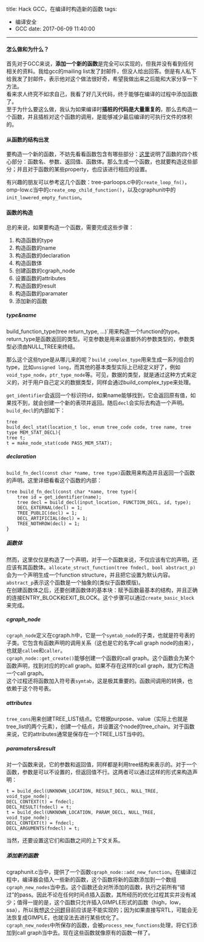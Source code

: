 title: Hack GCC，在编译时构造新的函数
tags:
  - 编译安全
  - GCC
date: 2017-06-09 11:40:00
---
#### 怎么做和为什么？  
首先对于GCC来说，**添加一个新的函数**是完全可以实现的，但我并没有看到任何相关的资料。我给gcc的mailing list发了封邮件，但没人给出回答。倒是有人私下给我发了封邮件，表示他对这个做法很好奇，希望我做出来之后能和大家分享一下方法。  
看来求人终究不如求自己，我看了好几天代码，终于能够在编译的过程中添加函数了。  
至于为什么要这么做，我认为如果编译时**插桩的代码是大量重复的**，那么去构造一个函数，并且插桩对这个函数的调用，是能够减少最后编译的可执行文件的体积的。  


#### 从函数的结构出发  
要构造一个新的函数，不妨先看看函数包含有哪些部分：[这里](https://gcc.gnu.org/onlinedocs/gccint/Function-Basics.html#Function-Basics)说明了函数的四个核心部分：函数名、参数、返回值、函数体。那么生成一个函数，也就要构造这些部分；并且对于函数的某些property，也应该进行相应的设置。  

有兴趣的朋友可以参考这几个函数：tree-parloops.c中的`create_loop_fn()`，omp-low.c当中的`create_omp_child_function()`，以及cgraphunit中的`init_lowered_empty_function`。  

#### 函数的构造  
总的来说，如果要构造一个函数，需要完成这些步骤：

1. 构造函数的type
2. 构造函数的name
3. 构造函数的declaration
4. 构造函数体
4. 创建函数的cgraph_node
5. 设置函数的attributes
6. 构造函数的result
7. 构造函数的paramater
8. 添加新的函数

##### type&name  
build_function_type(tree return_type, ...)`用来构造一个function的type。return_type是函数返回的类型。可变参数是用来设置额外的参数类型的，参数类型必须由NULL_TREE来终结。  

那么这个这些type是从哪儿来的呢？`build_complex_type`用来生成一系列组合的type，比如`unsigned long`，而其他的基本类型实际上已经定义好了，例如`void_type_node`，`ptr_type_node`等。可见，数据的类型，就是通过这种方式来定义的，对于用户自己定义的数据类型，同样会通过build_complex_type来处理。  
	
`get_identifier`会返回一个标识符id，如果name能够找到，它会返回原有值，如果找不到，就会创建一个新的表项并返回。随后`decl`会实际去构造一个声明。`build_decl`的内部如下： 

	tree
	build_decl_stat(location_t loc, enum tree_code code, tree name, tree type MEM_STAT_DECL){
	tree t;
	t = make_node_stat(code PASS_MEM_STAT);

##### declaration

`build_fn_decl(const char *name, tree type)`函数用来构造并且返回一个函数的声明。这里详细看看这个函数的内部：

	tree build_fn_decl(const char *name, tree type){
		tree id = get_identifier(name);
		tree decl = build_decl(input_location, FUNCTION_DECL, id, type);
		DECL_EXTERNAL(decl) = 1;
		TREE_PUBLIC(decl) = 1;
		DECL_ARTIFICIAL(decl) = 1;
		TREE_NOTHROW(decl) = 1;
	}
	
##### 函数体  
然而，这里仅仅是构造了一个声明，对于一个函数来说，不仅应该有它的声明，还应该有其函数体。`allocate_struct_function(tree fndecl, bool abstract_p)`会为一个声明生成一个function structure，并且把它设置为默认内容。`abstract_p`表示这个函数是一个抽象的(类似于函数模版)。  
在创建函数体之后，还要创建函数体的基本块：赋予函数最基本的结构，并且正确的连接ENTRY_BLOCK和EXIT_BLOCK。这个步骤可以通过`create_basic_block`来完成。  

##### cgraph_node  
`cgraph_node`定义在cgraph.h中，它是一个`symtab_node`的子类，也就是符号表的子类。它包含有函数声明的调用关系（这也是它的名字call graph node的由来），也就是`callee`和`caller`。  
`cgraph_node::get_create()`能够创建一个函数的call graph。这个函数会为某个函数声明，找到对应的的call graph。如果不存在这样的call graph，就为它构造一个call graph。  
这个过程还将函数加入符号表`symtab`，这是极其重要的。函数间调用的转换，也依赖于这个符号表。  

##### attributes  
`tree_cons`用来创建TREE_LIST结点。它根据purpose、value（实际上也就是tree_list的两个元素），创建一个结点，并设置这个node的tree_chain。对于函数来说，它的attributes通常是保存在一个TREE_LIST当中的。  

##### paramaters&result  
对一个函数来说，它的参数和返回值，同样都是利用tree结构来表示的。对于一个函数，参数是可以不设置的，但返回值不行。这两者可以通过这样的形式来构造声明：  

	t = build_decl(UNKNOWN_LOCATION, RESULT_DECL, NULL_TREE, void_type_node);
	DECL_CONTEXT(t) = fndecl;
	DECL_RESULT(fndecl) = t;
	t = build_decl(UNKNOWN_LOCATION, PARAM_DECL, NULL_TREE, void_type_node);
	DECL_CONTEXT(t) = fndecl;
	DECL_ARGUMENTS(fndecl) = t;
	
当然，还要设置这它们和函数之间的上下文关系。  

##### 添加新的函数  
cgraphunit.c当中，提供了一个函数`cgraph_node::add_new_function`。在编译过程中，编译器会插入一些新的函数，这个函数将新的函数添加到一个数组`cgraph_new_nodes`当中去。这个函数还会对所添加的函数，执行之前所有“错过”的pass。因此不论在任何时间点插入函数，其所经历的优化过程其实并没有减少；值得一提的是，这个函数只允许插入GIMPLE形式的函数（high，low，ssa），所以我想[这个问题](https://gcc.gnu.org/ml/gcc/2003-10/msg00330.html)目前应该是不能实现的；因为如果直接写RTL，可能会无法恢复成GIMPLE，也就没法去进行某些优化了。  
`cgraph_new_nodes`中所保存的函数，会被`process_new_functions`处理，将它们添加到call graph当中去。现在这些函数就像原有的函数一样了。  